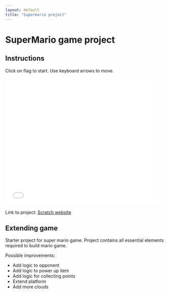 ```yaml
---
layout: default
title: "Supermario project"
---
```

# SuperMario game project

## Instructions

Click on flag to start.
Use keyboard arrows to move.

<iframe allowtransparency="true" width="485" height="402" src="//scratch.mit.edu/projects/embed/165283418/?autostart=false" frameborder="0" allowfullscreen></iframe>
    
Link to project:
[Scratch website](https://scratch.mit.edu/projects/165283418)

## Extending game

Starter project for super mario game. 
Project contains all essential elements required to build mario game.

Possible improvements:

- Add logic to opponent
- Add logic to power up item
- Add logic for collecting points
- Extend platform
- Add more clouds
